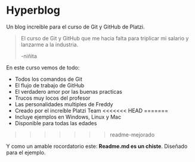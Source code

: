 # Hyperblog

Un blog increible para el curso de Git y GitHub de Platzi.

> El curso de Git y GitHub que me hacia falta para triplicar mi salario y lanzarme a la industria.
>
> -niñita

En este curso vemos de todo:

- Todos los comandos de Git
- El flujo de trabajo de GitHub
- El verdadero amor por las buenas practicas
- Trucos muy locos del profesor
- Las personalidades multiples de Freddy
- Creado por el increíble Platzi Team
<<<<<<< HEAD
=======
- Incluye ejemplos en Windows, Linux y Mac
- Disponible para todas las edades
>>>>>>> readme-mejorado

Y como un amable rocordatorio este: **Readme.md es un chiste**. Diseñado para el ejemplo.
